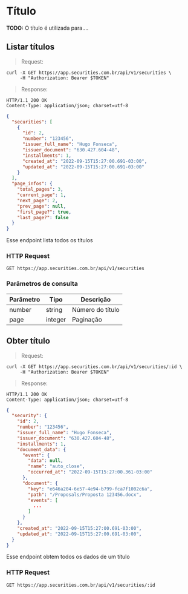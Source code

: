 # Título

**TODO:** O título é utilizada para....

## Listar títulos

> Request:

```shell
curl -X GET https://app.securities.com.br/api/v1/securities \
     -H "Authorization: Bearer $TOKEN"
```

> Response:

```shell
HTTP/1.1 200 OK
Content-Type: application/json; charset=utf-8
```

```json
{
  "securities": [
    {
      "id": 2,
      "number": "123456",
      "issuer_full_name": "Hugo Fonseca",
      "issuer_document": "630.427.604-48",
      "installments": 1,
      "created_at": "2022-09-15T15:27:00.691-03:00",
      "updated_at": "2022-09-15T15:27:00.691-03:00"
    }
  ],
  "page_infos": {
    "total_pages": 3,
    "current_page": 1,
    "next_page": 2,
    "prev_page": null,
    "first_page?": true,
    "last_page?": false
  }
}
```

Esse endpoint lista todos os títulos

### HTTP Request

`GET https://app.securities.com.br/api/v1/securities`

### Parâmetros de consulta

| Parâmetro | Tipo    | Descrição        |
| --------- | ------- | ---------------- |
| number    | string  | Número do título |
| page      | integer | Paginação        |

## Obter título

> Request:

```shell
curl -X GET https://app.securities.com.br/api/v1/securities/:id \
     -H "Authorization: Bearer $TOKEN"
```

> Response:

```shell
HTTP/1.1 200 OK
Content-Type: application/json; charset=utf-8
```

```json
{
  "security": {
    "id": 2,
    "number": "123456",
    "issuer_full_name": "Hugo Fonseca",
    "issuer_document": "630.427.604-48",
    "installments": 1,
    "document_data": {
      "event": {
        "data": null,
        "name": "auto_close",
        "occurred_at": "2022-09-15T15:27:00.361-03:00"
      },
      "document": {
        "key": "e646a204-6e57-4e94-b799-fca7f1002c6a",
        "path": "/Proposals/Proposta 123456.docx",
        "events": [
          ...
        ]
      }
    },
    "created_at": "2022-09-15T15:27:00.691-03:00",
    "updated_at": "2022-09-15T15:27:00.691-03:00",
  }
}
```

Esse endpoint obtem todos os dados de um título

### HTTP Request

`GET https://app.securities.com.br/api/v1/securities/:id`
